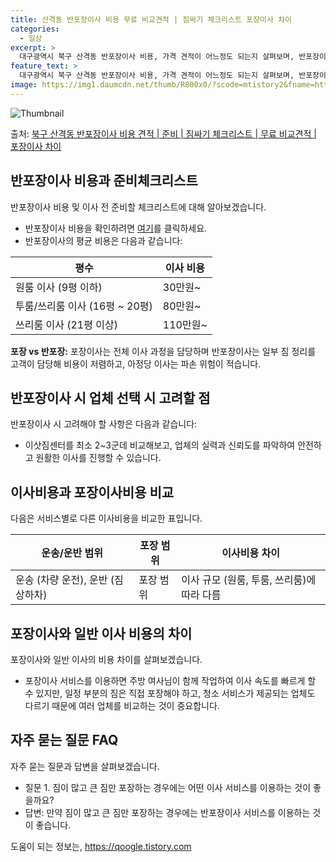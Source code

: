 ```yaml
---
title: 산격동 반포장이사 비용 무료 비교견적 | 짐싸기 체크리스트 포장이사 차이
categories:
  - 일상
excerpt: >
  대구광역시 북구 산격동 반포장이사 비용, 가격 견적이 어느정도 되는지 살펴보며, 반포장이사를 준비함에 있어 짐싸기 준비 체크리스트가 무엇인지 보겠습니다. 마지막으로 포장이사와 차이점을 통해 무료 비교견적으로 어떤 것이 더 합리적인 선택인지 공유 드립니다.북구 산격동 포장이사 견적 샘플 보기 👈 클릭북구 산격동 포장이사 가격 살펴보기 👈 클릭북구 산격동 반포장이사 평균 이사 비용평수북구 산격동 평균 이사 비용원룸 이사9평 이하 (1톤)30만원~투룸/쓰리룸 이사16평 ~ 20평 (2.5톤)80만원~쓰리룸 이사21평 (5톤) ~110만원~우리집 무료 이사견적 받기 👈 클릭포장 vs 반포장: 주요한 차이점포장이사는 전체 이사 과정을 담당하며 반포장이사는 일부 짐 정리를 고객이 담당해 비용이 저렴하고 아정당..
feature_text: >
  대구광역시 북구 산격동 반포장이사 비용, 가격 견적이 어느정도 되는지 살펴보며, 반포장이사를 준비함에 있어 짐싸기 준비 체크리스트가 무엇인지 보겠습니다. 마지막으로 포장이사와 차이점을 통해 무료 비교견적으로 어떤 것이 더 합리적인 선택인지 공유 드립니다.북구 산격동 포장이사 견적 샘플 보기 👈 클릭북구 산격동 포장이사 가격 살펴보기 👈 클릭북구 산격동 반포장이사 평균 이사 비용평수북구 산격동 평균 이사 비용원룸 이사9평 이하 (1톤)30만원~투룸/쓰리룸 이사16평 ~ 20평 (2.5톤)80만원~쓰리룸 이사21평 (5톤) ~110만원~우리집 무료 이사견적 받기 👈 클릭포장 vs 반포장: 주요한 차이점포장이사는 전체 이사 과정을 담당하며 반포장이사는 일부 짐 정리를 고객이 담당해 비용이 저렴하고 아정당..
image: https://img1.daumcdn.net/thumb/R800x0/?scode=mtistory2&fname=https%3A%2F%2Fblog.kakaocdn.net%2Fdn%2FcMOnrq%2FbtsHa0MjsyA%2FbsWTKU9eXxo2cGss2JeJIk%2Fimg.webp
---
```


![Thumbnail](https://img1.daumcdn.net/thumb/R800x0/?scode=mtistory2&fname=https%3A%2F%2Fblog.kakaocdn.net%2Fdn%2FcMOnrq%2FbtsHa0MjsyA%2FbsWTKU9eXxo2cGss2JeJIk%2Fimg.webp)

<p>출처: <a href="https://qoogle.tistory.com/9619" rel="dofollow">북구 산격동 반포장이사 비용 견적 | 준비 | 짐싸기 체크리스트 | 무료 비교견적 | 포장이사 차이</a> </p>

## 반포장이사 비용과 준비체크리스트

반포장이사 비용 및 이사 전 준비할 체크리스트에 대해 알아보겠습니다.

  * 반포장이사 비용을 확인하려면 [여기](https://qoogle.tistory.com/9619)를 클릭하세요.
  * 반포장이사의 평균 비용은 다음과 같습니다:

**평수** | **이사 비용**  
---|---  
원룸 이사 (9평 이하) | 30만원~  
투룸/쓰리룸 이사 (16평 ~ 20평) | 80만원~  
쓰리룸 이사 (21평 이상) | 110만원~  
  
**포장 vs 반포장:** 포장이사는 전체 이사 과정을 담당하며 반포장이사는 일부 짐 정리를 고객이 담당해 비용이 저렴하고, 아정당 이사는
파손 위험이 적습니다.

## 반포장이사 시 업체 선택 시 고려할 점

반포장이사 시 고려해야 할 사항은 다음과 같습니다:

  * 이삿짐센터를 최소 2~3군데 비교해보고, 업체의 실력과 신뢰도를 파악하여 안전하고 원활한 이사를 진행할 수 있습니다.

## 이사비용과 포장이사비용 비교

다음은 서비스별로 다른 이사비용을 비교한 표입니다.

**운송/운반 범위** | **포장 범위** | **이사비용 차이**  
---|---|---  
운송 (차량 운전), 운반 (짐 상하차) | 포장 범위 | 이사 규모 (원룸, 투룸, 쓰리룸)에 따라 다름  
  
## 포장이사와 일반 이사 비용의 차이

포장이사와 일반 이사의 비용 차이를 살펴보겠습니다.

  * 포장이사 서비스를 이용하면 주방 여사님이 함께 작업하여 이사 속도를 빠르게 할 수 있지만, 일정 부분의 짐은 직접 포장해야 하고, 청소 서비스가 제공되는 업체도 다르기 때문에 여러 업체를 비교하는 것이 중요합니다.

## 자주 묻는 질문 FAQ

자주 묻는 질문과 답변을 살펴보겠습니다.

  * 질문 1. 짐이 많고 큰 짐만 포장하는 경우에는 어떤 이사 서비스를 이용하는 것이 좋을까요?
  * 답변: 만약 짐이 많고 큰 짐만 포장하는 경우에는 반포장이사 서비스를 이용하는 것이 좋습니다.



 

도움이 되는 정보는, <a href="https://qoogle.tistory.com" rel="dofollow">https://qoogle.tistory.com</a>


